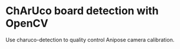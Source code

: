 # ChArUco board detection with OpenCV

Use charuco-detection to quality control Anipose camera calibration.
